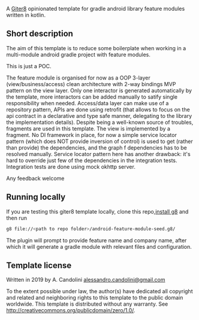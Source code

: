 A [Giter8][g8] opinionated template for gradle android library feature modules written in kotlin.

## Short description

The aim of this template is to reduce some boilerplate when working in a multi-module android gradle project with feature modules. 

This is just a POC. 

The feature module is organised for now as a OOP 3-layer (view/business/access) clean architecture with 2-way bindings MVP pattern on the view layer. Only one interactor is generated automatically by the template, more interactors can be added manually to satify single responsibility when needed. Access/data layer can make use of a repository pattern, APIs are done using retrofit (that allows to focus on the api contract in a declarative and type safe manner, delegating to the library the implementation details). Despite being a well-known source of troubles, fragments are used in this template. The view is implemented by a fragment. No DI framework in place, for now a simple service locator pattern (which does NOT provide inversion of control) is used to get (rather than provide) the dependencies, and the graph f dependencies has to be resolved manually. Service locator pattern here has another drawback: it's hard to override just few of the dependencies in the integration tests. Integration tests are done using mock okhttp server. 

Any feedback welcome

## Running locally
If you are testing this giter8 template locally, clone this repo,[install g8](http://www.foundweekends.org/giter8/setup.html) and then run
```bash
g8 file://<path to repo folder>/android-feature-module-seed.g8/ 
```
The plugin will prompt to provide feature name and company name, after which it will generate a gradle module with relevant files and configuration. 


Template license
----------------
Written in 2019 by A. Candolini <alessandro.candolini@gmail.com>

To the extent possible under law, the author(s) have dedicated all copyright and related
and neighboring rights to this template to the public domain worldwide.
This template is distributed without any warranty. See <http://creativecommons.org/publicdomain/zero/1.0/>.

[g8]: http://www.foundweekends.org/giter8/
